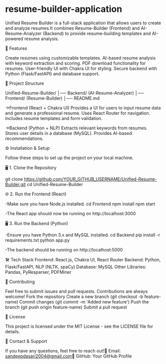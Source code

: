 # resume-builder-application
Unified Resume Builder is a full-stack application that allows users to create and analyze resumes.It combines Resume-Builder (Frontend) and AI-Resume-Analyzer (Backend) to provide resume-building templates and AI-powered resume analysis.

🚀 Features

Create resumes using customizable templates.
AI-based resume analysis with keyword extraction and scoring.
PDF download functionality for resumes.
User-friendly UI with Chakra UI for styling.
Secure backend with Python (Flask/FastAPI) and database support.

📂 Project Structure

Unified-Resume-Builder/
│── Backend/  (AI-Resume-Analyzer)
│── Frontend/ (Resume-Builder)
│── README.md

->Frontend (React + Chakra UI)
    Provides a UI for users to input resume data and generate a professional resume.
    Uses React Router for navigation.
    Includes resume templates and form validation.

->Backend (Python + NLP)
    Extracts relevant keywords from resumes.
    Stores user details in a database (MySQL).
    Provides AI-based recommendations.

⚙️ Installation & Setup

Follow these steps to set up the project on your local machine.

🖥️ 1. Clone the Repository

git clone https://github.com/YOUR_GITHUB_USERNAME/Unified-Resume-Builder.git
cd Unified-Resume-Builder

🌐 2. Run the Frontend (React)

-Make sure you have Node.js installed.
  cd Frontend
  npm install
  npm start

-The React app should now be running on http://localhost:3000

🖥 3. Run the Backend (Python)

-Ensure you have Python 3.x and MySQL installed.
  cd Backend
  pip install -r requirements.txt
  python app.py
  
-The backend should be running on http://localhost:5000

🛠️ Tech Stack
Frontend: React.js, Chakra UI, React Router
Backend: Python, Flask/FastAPI, NLP (NLTK, spaCy)
Database: MySQL
Other Libraries: Pandas, PyResparser, PDFMiner

🐜 Contributing

Feel free to submit issues and pull requests. Contributions are always welcome!
Fork the repository
Create a new branch (git checkout -b feature-name)
Commit changes (git commit -m 'Added new feature')
Push the branch (git push origin feature-name)
Submit a pull request

📝 License

This project is licensed under the MIT License - see the LICENSE file for details.

🎯 Contact & Support

If you have any questions, feel free to reach out!📧 Email: sandeepdasari2004@gmail.com🔗 GitHub: Your GitHub Profile
